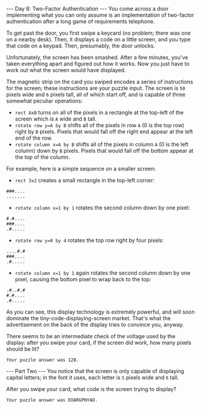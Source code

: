 ﻿--- Day 8: Two-Factor Authentication ---
You come across a door implementing what you can only assume is an implementation of two-factor authentication after a long game of requirements telephone.

To get past the door, you first swipe a keycard (no problem; there was one on a nearby desk). Then, it displays a code on a little screen, and you type that code on a keypad. Then, presumably, the door unlocks.

Unfortunately, the screen has been smashed. After a few minutes, you've taken everything apart and figured out how it works. Now you just have to work out what the screen would have displayed.

The magnetic strip on the card you swiped encodes a series of instructions for the screen; these instructions are your puzzle input. The screen is `50` pixels wide and `6` pixels tall, all of which start off, and is capable of three somewhat peculiar operations:

- `rect AxB` turns on all of the pixels in a rectangle at the top-left of the screen which is `A` wide and `B` tall.
- `rotate row y=A by B` shifts all of the pixels in row `A` (0 is the top row) right by `B` pixels. Pixels that would fall off the right end appear at the left end of the row.
- `rotate column x=A by B` shifts all of the pixels in column `A` (0 is the left column) down by `B` pixels. Pixels that would fall off the bottom appear at the top of the column.

For example, here is a simple sequence on a smaller screen:

- `rect 3x2` creates a small rectangle in the top-left corner:
```###....
###....
.......
```

- `rotate column x=1 by 1` rotates the second column down by one pixel:
```
#.#....
###....
.#.....
```

- `rotate row y=0 by 4` rotates the top row right by four pixels:
```
....#.#
###....
.#.....
```

- `rotate column x=1 by 1` again rotates the second column down by one pixel, causing the bottom pixel to wrap back to the top:
```
.#..#.#
#.#....
.#.....
```

As you can see, this display technology is extremely powerful, and will soon dominate the tiny-code-displaying-screen market. That's what the advertisement on the back of the display tries to convince you, anyway.

There seems to be an intermediate check of the voltage used by the display: after you swipe your card, if the screen did work, how many pixels should be lit?

`Your puzzle answer was 128.`


--- Part Two ---
You notice that the screen is only capable of displaying capital letters; in the font it uses, each letter is `5` pixels wide and `6` tall.

After you swipe your card, what code is the screen trying to display?

`Your puzzle answer was EOARGPHYAO.`